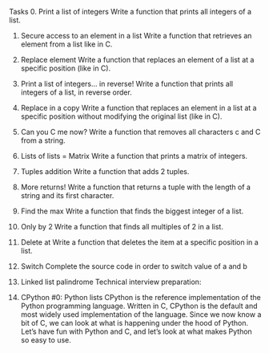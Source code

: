 Tasks
0. Print a list of integers
Write a function that prints all integers of a list.

1. Secure access to an element in a list
Write a function that retrieves an element from a list like in C.

2. Replace element
Write a function that replaces an element of a list at a specific position (like in C).

3. Print a list of integers... in reverse!
Write a function that prints all integers of a list, in reverse order.

4. Replace in a copy
Write a function that replaces an element in a list at a specific position without modifying the original list (like in C).

5. Can you C me now?
Write a function that removes all characters c and C from a string.

6. Lists of lists = Matrix
Write a function that prints a matrix of integers.

7. Tuples addition
Write a function that adds 2 tuples.

8. More returns!
Write a function that returns a tuple with the length of a string and its first character.

9. Find the max
Write a function that finds the biggest integer of a list.

10. Only by 2
Write a function that finds all multiples of 2 in a list.

11. Delete at
Write a function that deletes the item at a specific position in a list.

12. Switch
Complete the source code in order to switch value of a and b

13. Linked list palindrome
Technical interview preparation:

14. CPython #0: Python lists
CPython is the reference implementation of the Python programming language. Written in C, CPython is the default and most widely used implementation of the language.
Since we now know a bit of C, we can look at what is happening under the hood of Python. Let’s have fun with Python and C, and let’s look at what makes Python so easy to use.
